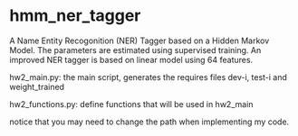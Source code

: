 # hmm_ner_tagger
A Name Entity Recogonition (NER) Tagger based on a Hidden Markov Model. The parameters are estimated using supervised training. An improved NER tagger is based on linear model using 64 features.

hw2_main.py: the main script, generates the requires files dev-i, test-i and weight_trained

hw2_functions.py: define functions that will be used in hw2_main

notice that you may need to change the path when implementing my code.
